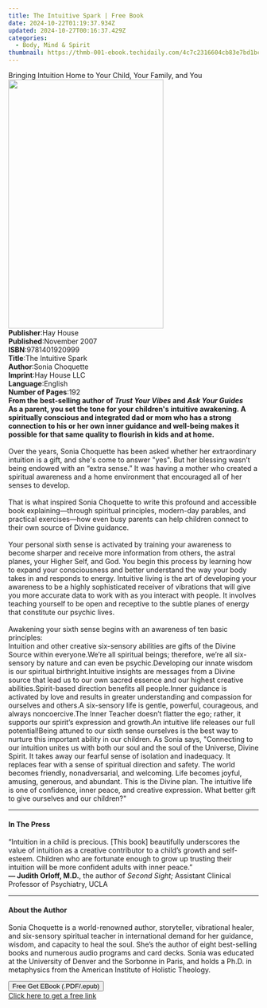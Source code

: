 ```yaml
---
title: The Intuitive Spark | Free Book
date: 2024-10-22T01:19:37.934Z
updated: 2024-10-27T00:16:37.429Z
categories:
  - Body, Mind & Spirit
thumbnail: https://thmb-001-ebook.techidaily.com/4c7c2316604cb83e7bd1bc9cd19298d9a060ece7c6cdfe970b03de4418dc1276.jpg
---
```

<main id="book-container">
  <div class="flex flex-col">
    <div class="book-brief flex-1 py-6 px-4 sm:p-6 md:py-10 md:px-8">
      <!-- brief-->
      <div class="book-brief-main">
        Bringing Intuition Home to Your Child, Your Family, and You
      </div>
    </div>
    <div
      class="book-meta-info flex-1 grid gap-4 col-start-1 col-end-3 row-start-1 sm:mb-6 sm:grid-cols-4 lg:gap-6 lg:col-start-2 lg:row-end-6 lg:row-span-6 lg:mb-0"
    >
      <div
        class="book-meta-info-left place-content-center mt-4 p-4 text-sm leading-6 col-start-2 col-span-2 dark:text-slate-400"
      >
        <img
          class="w-full h-500 object-cover rounded-lg sm:h-255 sm:col-span-2 lg:col-span-full"
          src="https://img-001-ebook.techidaily.com/0a699c44ba272ae89bc378fc8e857f4440157ac46045d85ae7a8a25c95666db4.jpg"
          alt=""
          width="312"
          height="500"
        />
      </div>
      <div
        class="book-meta-info-right mt-2 col-start-1 row-start-2 col-span-3 self-center"
      >
        <!-- meta data  -->
        <div class="flex flex-col px-4 md:px-8">
          <div class="flex-1">
            <strong>Publisher</strong>:<span class="px-2">Hay House</span>
          </div>
          <div class="flex-1">
            <strong>Published</strong>:<span class="px-2">November 2007</span>
          </div>
          <div class="flex-1">
            <strong>ISBN</strong>:<span class="px-2">9781401920999</span>
          </div>
          <div class="flex-1">
            <strong>Title</strong>:<span class="px-2">The Intuitive Spark</span>
          </div>
          <div class="flex-1">
            <strong>Author</strong>:<span class="px-2">Sonia Choquette</span>
          </div>
          <div class="flex-1">
            <strong>Imprint</strong>:<span class="px-2">Hay House LLC</span>
          </div>
          <div class="flex-1">
            <strong>Language</strong>:<span class="px-2">English</span>
          </div>
          <div class="flex-1">
            <strong>Number of Pages</strong>:<span class="px-2">192</span>
          </div>
        </div>
      </div>
    </div>
    <div class="book-description flex-1 py-6 px-4 sm:p-6 md:py-10 md:px-8">
      <div class="book-description-main">
        <div accordion-content="" id="description">
          <b
            >From the best-selling author of <i>Trust Your Vibes</i> and
            <i>Ask Your Guides</i></b
          ><br />
          <b
            >As a parent, you set the tone for your children's intuitive
            awakening.&nbsp;A spiritually conscious and integrated dad or mom
            who has a strong connection to his or her own inner guidance and
            well-being makes it possible for that same quality to flourish in
            kids and at home.<br /></b
          ><br />
          Over the years, Sonia Choquette has been asked whether her
          extraordinary intuition is a gift, and she's come to answer "yes". But
          her blessing wasn’t being endowed with an “extra sense.” It was having
          a mother who created a spiritual awareness and a home environment that
          encouraged all of her senses to develop.<br /><br />
          That is what inspired Sonia Choquette to write this profound and
          accessible book explaining—through spiritual principles, modern-day
          parables, and practical exercises—how even busy parents can help
          children connect to their own source of Divine guidance.<br /><br />
          Your personal sixth sense is activated by training your awareness to
          become sharper and receive more information from others, the astral
          planes, your Higher Self, and God. You begin this process by learning
          how to expand your consciousness and better understand the way your
          body takes in and responds to energy. Intuitive living is the art of
          developing your awareness to be a highly sophisticated receiver of
          vibrations that will give you more accurate data to work with as you
          interact with people. It involves teaching yourself to be open and
          receptive to the subtle planes of energy that constitute our psychic
          lives.<br /><br />
          Awakening your sixth sense begins with an awareness of ten basic
          principles:<br />
          Intuition and other creative six-sensory abilities are gifts of the
          Divine Source within everyone.We’re all spiritual beings; therefore,
          we’re all six-sensory by nature and can even be psychic.Developing our
          innate wisdom is our spiritual birthright.Intuitive insights are
          messages from a Divine source that lead us to our own sacred essence
          and our highest creative abilities.Spirit-based direction benefits all
          people.Inner guidance is activated by love and results in greater
          understanding and compassion for ourselves and others.A six-sensory
          life is gentle, powerful, courageous, and always noncoercive.The Inner
          Teacher doesn’t flatter the ego; rather, it supports our spirit’s
          expression and growth.An intuitive life releases our full
          potential!Being attuned to our sixth sense ourselves is the best way
          to nurture this important ability in our children. As Sonia says,
          "Connecting to our intuition unites us with both our soul and the soul
          of the Universe, Divine Spirit. It takes away our fearful sense of
          isolation and inadequacy. It replaces fear with a sense of spiritual
          direction and safety. The world becomes friendly, nonadversarial, and
          welcoming. Life becomes joyful, amusing, generous, and abundant. This
          is the Divine plan. The intuitive life is one of confidence, inner
          peace, and creative expression. What better gift to give ourselves and
          our children?"
        </div>
        <div class="accordion-fader"></div>
      </div>
    </div>
    <div class="book-excerpts flex-1 py-6 px-4 sm:p-6 md:py-10 md:px-8">
      <!-- excerpts-->
      <div class="book-excerpts-main">
        <hr />
        <h4 class="placeholder placeholder-heading">
          <span>In The Press</span>
        </h4>
        <p>
          “Intuition in a child is precious. [This book] beautifully underscores
          the value of intuition as a creative contributor to a child’s growth
          and self-esteem. Children who are fortunate enough to grow up trusting
          their intuition will be more confident adults with inner peace.”<br /><b
            >— Judith Orloff, M.D.</b
          >, the author of&nbsp;<i>Second Sight;&nbsp;</i>Assistant Clinical
          Professor of Psychiatry, UCLA
        </p>
      </div>
    </div>
    <div class="book-about-author flex-1 py-6 px-4 sm:p-6 md:py-10 md:px-8">
      <!-- about author-->
      <div class="book-main-author-main">
        <hr />
        <h4 class="placeholder placeholder-heading">
          <span>About the Author</span>
        </h4>
        <p>
          Sonia Choquette is a world-renowned author, storyteller, vibrational
          healer, and six-sensory spiritual teacher in international demand for
          her guidance, wisdom, and capacity to heal the soul. She’s the author
          of eight best-selling books and numerous audio programs and card
          decks. Sonia was educated at the University of Denver and the Sorbonne
          in Paris, and holds a Ph.D. in metaphysics from the American Institute
          of Holistic Theology.
        </p>
      </div>
    </div>
    <div class="book-free-get flex-1 py-6 px-4 sm:p-6 md:py-10 md:px-8">
      <button
        id="btn-free-get"
        class="bg-blue-500 hover:bg-blue-700 text-white font-bold py-2 px-4 rounded"
      >
        Free Get EBook (.PDF/.epub)
      </button>
      <div id="countdown-display" class="px-2 text-lg mt-2"></div>
      <a
        id="free-link"
        class="hidden bg-blue-500 hover:bg-blue-700 text-white font-bold py-2 px-4 rounded"
        href="https://www.ebooks.com/en-us/book/96317369/the-intuitive-spark/sonia-choquette/"
        target="_blank"
        >Click here to get a free link</a
      >
    </div>
    <script>
      let countdownTime = 0;
      let countdownInterval = null;
      document
        .getElementById('btn-free-get')
        .addEventListener('click', startCountdown);
      function startCountdown() {
        countdownTime = new Date().getTime() + 60000 * 3;
        countdownInterval = setInterval(updateCountdown, 1000);
        document.getElementById('btn-free-get').disabled = true;
        document
          .getElementById('btn-free-get')
          .classList.add('bg-gray-500', 'cursor-not-allowed');
      }
      function updateCountdown() {
        let currentTime = new Date().getTime();
        let timeLeft = countdownTime - currentTime;
        let secondsLeft = Math.floor(timeLeft / 1000);
        document.getElementById('countdown-display').innerHTML =
          `Remaining time: ${secondsLeft} seconds.`;
        if (secondsLeft <= 0) {
          clearInterval(countdownInterval);
          document.getElementById('btn-free-get').classList.add('hidden');
          document.getElementById('free-link').classList.remove('hidden');
          document.getElementById('countdown-display').innerHTML = '';
        }
      }
    </script>
  </div>
</main>

<ins class="adsbygoogle"
      style="display:block"
      data-ad-client="ca-pub-7571918770474297"
      data-ad-slot="8358498916"
      data-ad-format="auto"
      data-full-width-responsive="true"></ins>
    